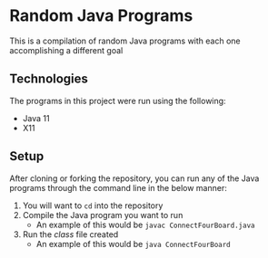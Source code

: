 # Random Java Programs
This is a compilation of random Java programs with each one accomplishing a different goal

## Technologies
The programs in this project were run using the following:
* Java 11
* X11

## Setup
After cloning or forking the repository, you can run any of the Java programs through the command line in the below manner:
1. You will want to `cd` into the repository
2. Compile the Java program you want to run
   - An example of this would be `javac ConnectFourBoard.java`
3. Run the *class* file created
   - An example of this would be `java ConnectFourBoard`
